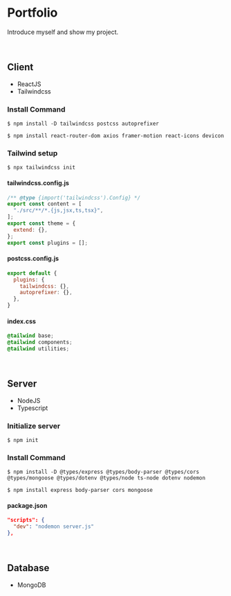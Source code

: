 # Portfolio
 
Introduce myself and show my project.

<br>

## Client
 - ReactJS
 - Tailwindcss
### Install Command
 ```
 $ npm install -D tailwindcss postcss autoprefixer
 ```
 ```
 $ npm install react-router-dom axios framer-motion react-icons devicon
 ```

### Tailwind setup
```
$ npx tailwindcss init
```

#### tailwindcss.config.js
``` javascript
/** @type {import('tailwindcss').Config} */
export const content = [
  "./src/**/*.{js,jsx,ts,tsx}",
];
export const theme = {
  extend: {},
};
export const plugins = [];
```

#### postcss.config.js
``` javascript
export default {
  plugins: {
    tailwindcss: {},
    autoprefixer: {},
  },
}
```

#### index.css
``` css
@tailwind base;
@tailwind components;
@tailwind utilities;
```

<br>

## Server
 - NodeJS
 - Typescript

### Initialize server
```
$ npm init
```

### Install Command
```
$ npm install -D @types/express @types/body-parser @types/cors @types/mongoose @types/dotenv @types/node ts-node dotenv nodemon
```
```
$ npm install express body-parser cors mongoose
```

#### package.json
``` json
"scripts": {
  "dev": "nodemon server.js"
},
```


<br>

## Database
 - MongoDB